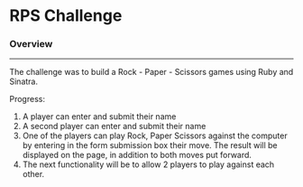# RPS Challenge

### Overview
-------------
The challenge was to build a Rock - Paper - Scissors games using Ruby and Sinatra.

Progress:
1. A player can enter and submit their name
2. A second player can enter and submit their name
3. One of the players can play Rock, Paper Scissors against the computer by entering in the form submission box their move. The result will be displayed on the page, in addition to both moves put forward.
4. The next functionality will be to allow 2 players to play against each other. 
